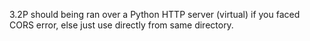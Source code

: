 3.2P should being ran over a Python HTTP server (virtual) if you faced CORS error, else just use directly from same directory.

